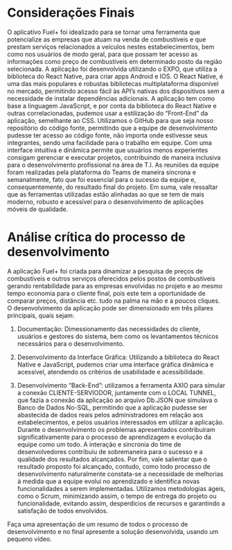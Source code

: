 # Considerações Finais

O aplicativo Fuel+ foi idealizado para se tornar uma ferramenta que potencialize as empresas que atuam na venda de combustíveis e que prestam serviços relacionados a veículos nestes estabelecimentos, bem como nos usuários de modo geral, para que possam ter acesso as informações como preço de combustíveis em determinado posto da região selecionada.
A aplicação foi desenvolvida utilizando o EXPO, que utiliza a biblioteca do React Native, para criar apps Android e IOS. O React Native, é uma das mais populares e robustas bibliotecas multiplataforma disponível no mercado, permitindo acesso fácil às API’s nativas dos dispositivos sem a necessidade de instalar dependências adicionais.
A aplicação tem como base a linguagem JavaScript, e por conta da biblioteca do React Native e outras correlacionadas, pudemos usar a estilização do “Front-End” da aplicação, semelhante ao CSS.
Utilizamos o GitHub para que seja nosso repositório do código fonte, permitindo que a equipe de desenvolvimento pudesse ter acesso ao código fonte, não importa onde estivesse seus integrantes, sendo uma facilidade para o trabalho em equipe. Com uma interface intuitiva e dinâmica permite que usuários menos experientes consigam gerenciar e executar projetos, contribuindo de maneira inclusiva para o desenvolvimento profissional na área de T.I.
As reuniões da equipe foram realizadas pela plataforma do Teams de maneira síncrona e semanalmente, fato que foi essencial para o sucesso da equipe e, consequentemente, do resultado final do projeto.
Em suma, vale ressaltar que as ferramentas utilizadas estão alinhadas ao que se tem de mais moderno, robusto e acessível para o desenvolvimento de aplicações móveis de qualidade.

# Análise crítica do processo de desenvolvimento

A aplicação Fuel+ foi criada para dinamizar a pesquisa de preços de combustíveis e outros serviços oferecidos pelos postos de combustíveis gerando rentabilidade para as empresas envolvidas no projeto e ao mesmo tempo economia para o cliente final, pois este tem a oportunidade de comparar preços, distância etc. tudo na palma na mão e a poucos cliques.
O desenvolvimento da aplicação pode ser dimensionado em três pilares principais, quais sejam:

1. Documentação: Dimessionamento das necessidades do cliente, usuários e gestores do sistema, bem como os levantamentos técnicos necessários para o desenvolvimento.

2. Desenvolvimento da Interface Gráfica: Utilizando a biblioteca do React Native e JavaScript, pudemos criar uma interface gráfica dinâmica e acessível, atendendo os critérios de usabilidade e acessibilidade.

3. Desenvolvimento “Back-End”: utilizamos a ferramenta AXIO para simular a conexão CLIENTE-SERVIODOR, juntamente com o LOCAL TUNNEL, que fazia a conexão da aplicação ao arquivo Db.JSON que simulava o Banco de Dados No-SQL, permitindo que a aplicação pudesse ser abastecida de dados reais pelos administradores em relação aos estabelecimentos, e pelos usuários interessados em utilizar a aplicação.
   Durante o desenvolvimento os problemas apresentados contribuíram significativamente para o processo de aprendizagem e evolução da equipe como um todo. A interação e sincronia do time de desenvolvedores contribuiu de sobremaneira para o sucesso e a qualidade dos resultados alcançados.
   Por fim, vale salientar que o resultado proposto foi alcançado, contudo, como todo processo de desenvolvimento naturalmente constata-se a necessidade de melhorias à medida que a equipe evolui no aprendizado e identifica novas funcionalidades a serem implementadas. Utilizamos metodologias ágeis, como o Scrum, minimizando assim, o tempo de entrega do projeto ou funcionalidade, evitando assim, desperdícios de recursos e garantindo a satisfação de todos envolvidos.

Faça uma apresentação de um resumo de todos o processo de desenvolvimento e no final apresente a solução desenvolvida, usando um pequeno vídeo.
